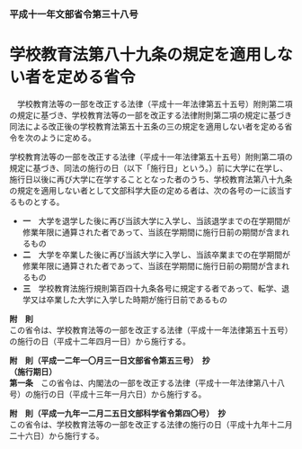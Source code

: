 ### 平成十一年文部省令第三十八号  
# 学校教育法第八十九条の規定を適用しない者を定める省令  
　学校教育法等の一部を改正する法律（平成十一年法律第五十五号）附則第二項の規定に基づき、学校教育法等の一部を改正する法律附則第二項の規定に基づき同法による改正後の学校教育法第五十五条の三の規定を適用しない者を定める省令を次のように定める。  
  
学校教育法等の一部を改正する法律（平成十一年法律第五十五号）附則第二項の規定に基づき、同法の施行の日（以下「施行日」という。）前に大学に在学し、施行日以後に再び大学に在学することとなった者のうち、学校教育法第八十九条の規定を適用しない者として文部科学大臣の定める者は、次の各号の一に該当するものとする。  
* **一**　大学を退学した後に再び当該大学に入学し、当該退学までの在学期間が修業年限に通算された者であって、当該在学期間に施行日前の期間が含まれるもの  
* **二**　大学を卒業した後に再び当該大学に入学し、当該卒業までの在学期間が修業年限に通算された者であって、当該在学期間に施行日前の期間が含まれるもの  
* **三**　学校教育法施行規則第百四十九条各号に規定する者であって、転学、退学又は卒業した大学に入学した時期が施行日前であるもの  
  
**附　則**  
この省令は、学校教育法等の一部を改正する法律（平成十一年法律第五十五号）の施行の日（平成十二年四月一日）から施行する。  
  
**附　則（平成一二年一〇月三一日文部省令第五三号）　抄**  
**（施行期日）**  
**第一条**　この省令は、内閣法の一部を改正する法律（平成十一年法律第八十八号）の施行の日（平成十三年一月六日）から施行する。  
  
**附　則（平成一九年一二月二五日文部科学省令第四〇号）　抄**  
この省令は、学校教育法等の一部を改正する法律の施行の日（平成十九年十二月二十六日）から施行する。  
  

